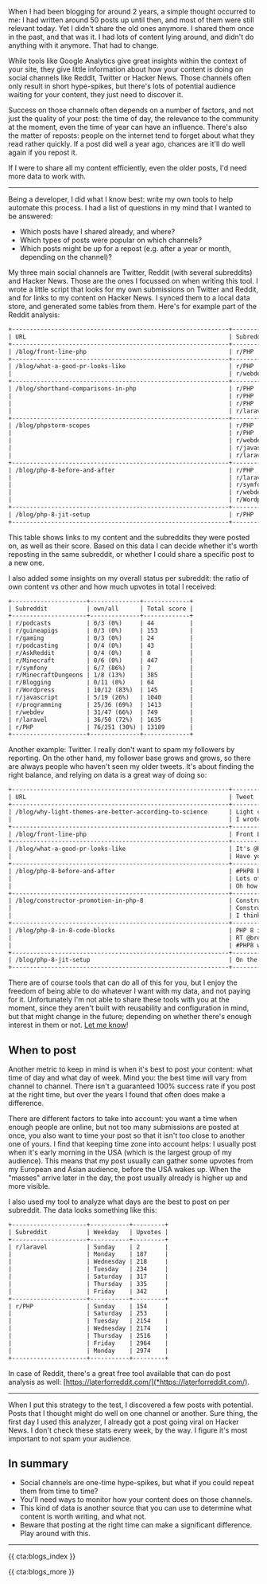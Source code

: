 When I had been blogging for around 2 years, a simple thought occurred to me: I had written around 50 posts up until then, and most of them were still relevant today. Yet I didn't share the old ones anymore. I shared them once in the past, and that was it. I had lots of content lying around, and didn't do anything with it anymore. That had to change. 

While tools like Google Analytics give great insights within the context of your site, they give little information about how your content is doing on social channels like Reddit, Twitter or Hacker News. Those channels often only result in short hype-spikes, but there's lots of potential audience waiting for your content, they just need to discover it.

Success on those channels often depends on a number of factors, and not just the quality of your post: the time of day, the relevance to the community at the moment, even the time of year can have an influence. There's also the matter of reposts: people on the internet tend to forget about what they read rather quickly. If a post did well a year ago, chances are it'll do well again if you repost it. 

If I were to share all my content efficiently, even the older posts, I'd need more data to work with.

---

Being a developer, I did what I know best: write my own tools to help automate this process. I had a list of questions in my mind that I wanted to be answered:

- Which posts have I shared already, and where?
- Which types of posts were popular on which channels?
- Which posts might be up for a repost (e.g. after a year or month, depending on the channel)?

My three main social channels are Twitter, Reddit (with several subreddits) and Hacker News. Those are the ones I focussed on when writing this tool. I wrote a little script that looks for my own submissions on Twitter and Reddit, and for links to my content on Hacker News. I synced them to a local data store, and generated some tables from them. Here's for example part of the Reddit analysis:

```txt
+-------------------------------------------------------------+---------------+------------------------------------------+--------+------------------+
| URL                                                         | Subreddit     | Title                                    | Score  | Date             |
+-------------------------------------------------------------+---------------+------------------------------------------+--------+------------------+
| /blog/front-line-php                                        | r/PHP         | Front Line PHP                           | 0      | 2020-10-05 19:00 |
+-------------------------------------------------------------+---------------+------------------------------------------+--------+------------------+
| /blog/what-a-good-pr-looks-like                             | r/PHP         | Some guidelines on making good PRs, esp… | 8      | 2020-10-02 13:25 |
|                                                             | r/webdev      | What a good PR looks like                | 0      | 2020-10-15 13:17 |
+-------------------------------------------------------------+---------------+------------------------------------------+--------+------------------+
| /blog/shorthand-comparisons-in-php                          | r/PHP         | Looking at two basic operators: shortha… | 63     | 2017-11-20 13:44 |
|                                                             | r/PHP         | Shorthand comparisons in PHP, now also … | 74     | 2018-08-20 16:54 |
|                                                             | r/PHP         | A refresher about shorthand comparisons  | 6      | 2020-10-15 13:02 |
|                                                             | r/laravel     | Shorthand comparisons in PHP             | 63     | 2020-10-15 13:17 |
+-------------------------------------------------------------+---------------+------------------------------------------+--------+------------------+
| /blog/phpstorm-scopes                                       | r/PHP         | A tip for phpstorm users: coloured scop… | 149    | 2018-06-07 12:39 |
|                                                             | r/PHP         | Using file scopes in PhpStorm            | 87     | 2020-09-25 12:39 |
|                                                             | r/webdev      | Scopes in any JetBrains IDE              | 10     | 2020-09-26 16:39 |
|                                                             | r/javascript  | Scopes in any JetBrains IDE              | 116    | 2020-09-26 16:39 |
|                                                             | r/laravel     | Configuring PhpStorm scopes              | 29     | 2020-10-19 12:34 |
+-------------------------------------------------------------+---------------+------------------------------------------+--------+------------------+
| /blog/php-8-before-and-after                                | r/PHP         | PHP 8: before and after                  | ⭐️ 121 | 2020-07-20 17:35 |
|                                                             | r/laravel     | PHP 8: before and after                  | ⭐️ 50  | 2020-10-23 13:05 |
|                                                             | r/symfony     | PHP 8: before and after                  | 1      | 2020-10-23 13:05 |
|                                                             | r/webdev      | PHP 8: before and after                  | 13     | 2020-10-23 13:05 |
|                                                             | r/Wordpress   | PHP 8: before and after                  | 30     | 2020-10-23 13:06 |
+-------------------------------------------------------------+---------------+------------------------------------------+--------+------------------+
| /blog/php-8-jit-setup                                       | r/PHP         | How to setup the JIT                     | 42     | 2020-11-04 18:17 |
+-------------------------------------------------------------+---------------+------------------------------------------+--------+------------------+
```

This table shows links to my content and the subreddits they were posted on, as well as their score. Based on this data I can decide whether it's worth reposting in the same subreddit, or whether I could share a specific post to a new one.

I also added some insights on my overall status per subreddit: the ratio of own content vs other and how much upvotes in total I received:

```txt
+---------------------+--------------+-------------+
| Subreddit           | own/all      | Total score |
+---------------------+--------------+-------------+
| r/podcasts          | 0/3 (0%)     | 44          |
| r/guineapigs        | 0/3 (0%)     | 153         |
| r/gaming            | 0/3 (0%)     | 24          |
| r/podcasting        | 0/4 (0%)     | 43          |
| r/AskReddit         | 0/4 (0%)     | 8           |
| r/Minecraft         | 0/6 (0%)     | 447         |
| r/symfony           | 6/7 (86%)    | 7           |
| r/MinecraftDungeons | 1/8 (13%)    | 385         |
| r/Blogging          | 0/11 (0%)    | 64          |
| r/Wordpress         | 10/12 (83%)  | 145         |
| r/javascript        | 5/19 (26%)   | 1040        |
| r/programming       | 25/36 (69%)  | 1413        |
| r/webdev            | 31/47 (66%)  | 749         |
| r/laravel           | 36/50 (72%)  | 1635        |
| r/PHP               | 76/251 (30%) | 13189       |
+---------------------+--------------+-------------+
```

Another example: Twitter. I really don't want to spam my followers by reporting. On the other hand, my follower base grows and grows, so there are always people who haven't seen my older tweets. It's about finding the right balance, and relying on data is a great way of doing so:

```txt
+-------------------------------------------------------------+------------------------------------------+-----------------------------+--------+----------+
| URL                                                         | Tweet                                    | Date                        | Likes  | Retweets |
+-------------------------------------------------------------+------------------------------------------+-----------------------------+--------+----------+
| /blog/why-light-themes-are-better-according-to-science      | Light colour schemes are better, based … | Saturday, 2020-09-26 18:13  | ⭐️ 101 | 🔁 23    |
|                                                             | I wrote something new over the weekend.… | Monday, 2020-09-28 12:08    | ⭐️ 20  | 🔁 1     |
+-------------------------------------------------------------+------------------------------------------+-----------------------------+--------+----------+
| /blog/front-line-php                                        | Front Line PHP: some backstory  https:/… | Monday, 2020-10-05 11:00    | ⭐️ 15  | 🔁 2     |
+-------------------------------------------------------------+------------------------------------------+-----------------------------+--------+----------+
| /blog/what-a-good-pr-looks-like                             | It's @hacktoberfest! Here are some tips… | Friday, 2020-10-02 05:20    | ⭐️ 22  | 🔁 5     |
|                                                             | Have you already submitted your hacktob… | Friday, 2020-10-09 15:03    | ⭐️ 15  | 🔁 3     |
+-------------------------------------------------------------+------------------------------------------+-----------------------------+--------+----------+
| /blog/php-8-before-and-after                                | #PHP8 before and after: the impact PHP … | Monday, 2020-07-20 09:34    | ⭐️ 205 | 🔁 79    |
|                                                             | Lots of things I'll change in my code o… | Wednesday, 2020-08-26 06:39 | ⭐️ 54  | 🔁 15    |
|                                                             | Oh how I look forward using all these s… | Friday, 2020-10-16 05:19    | ⭐️ 98  | 🔁 21    |
+-------------------------------------------------------------+------------------------------------------+-----------------------------+--------+----------+
| /blog/constructor-promotion-in-php-8                        | Constructor property promotion in #PHP … | Friday, 2020-06-12 14:10    | ⭐️ 23  | 🔁 8     |
|                                                             | Constructor property promotion in #PHP … | Friday, 2020-06-12 14:10    | ⭐️ 23  | 🔁 8     |
|                                                             | I think promoted properties are my #1 f… | Monday, 2020-10-26 05:40    | ⭐️ 108 | 🔁 24    |
+-------------------------------------------------------------+------------------------------------------+-----------------------------+--------+----------+
| /blog/php-8-in-8-code-blocks                                | PHP 8 in 8 code blocks https://t.co/2We… | Friday, 2020-05-15 05:58    | ⭐️ 244 | 🔁 96    |
|                                                             | RT @brendt_gd: PHP 8 in 8 code blocks h… | Friday, 2020-05-15 13:36    | ⭐️ 0   | 🔁 96    |
|                                                             | #PHP8 will be here next month, November… | Monday, 2020-10-26 09:57    | ⭐️ 53  | 🔁 8     |
+-------------------------------------------------------------+------------------------------------------+-----------------------------+--------+----------+
| /blog/php-8-jit-setup                                       | On the topic of PHP 8, if you ever need… | Wednesday, 2020-11-04 10:17 | ⭐️ 26  | 🔁 6     |
+-------------------------------------------------------------+------------------------------------------+-----------------------------+--------+----------+
```

There are of course tools that can do all of this for you, but I enjoy the freedom of being able to do whatever I want with my data, and not paying for it. Unfortunately I'm not able to share these tools with you at the moment, since they aren't built with reusability and configuration in mind, but that might change in the future; depending on whether there's enough interest in them or not. [Let me know](*https://twitter.com/brendt_gd)!

## When to post

Another metric to keep in mind is when it's best to post your content: what time of day and what day of week. Mind you: the best time will vary from channel to channel. There isn't a guaranteed 100% success rate if you post at the right time, but over the years I found that often does make a difference.

There are different factors to take into account: you want a time when enough people are online, but not too many submissions are posted at once, you also want to time your post so that it isn't too close to another one of yours. I find that keeping time zone into account helps: I usually post when it's early morning in the USA (which is the largest group of my audience). This means that my post usually can gather some upvotes from my European and Asian audience, before the USA wakes up. When the "masses" arrive later in the day, the post usually already is higher up and more visible.

I also used my tool to analyze what days are the best to post on per subreddit. The data looks something like this:

```txt
+---------------------+-----------+---------+
| Subreddit           | Weekday   | Upvotes |
+---------------------+-----------+---------+
| r/laravel           | Sunday    | 2       |
|                     | Monday    | 187     |
|                     | Wednesday | 218     |
|                     | Tuesday   | 234     |
|                     | Saturday  | 317     |
|                     | Thursday  | 335     |
|                     | Friday    | 342     |
+---------------------+-----------+---------+
| r/PHP               | Sunday    | 154     |
|                     | Saturday  | 253     |
|                     | Tuesday   | 2154    |
|                     | Wednesday | 2174    |
|                     | Thursday  | 2516    |
|                     | Friday    | 2964    |
|                     | Monday    | 2974    |
+---------------------+-----------+---------+
```   

In case of Reddit, there's a great free tool available that can do post analysis as well: [https://laterforreddit.com/](*https://laterforreddit.com/).

---

When I put this strategy to the test, I discovered a few posts with potential. Posts that I thought might do well on one channel or another. Sure thing, the first day I used this analyzer, I already got a post going viral on Hacker News. I don't check these stats every week, by the way. I figure it's most important to not spam your audience.

<div class="sidenote">
<h2>In summary</h2>

- Social channels are one-time hype-spikes, but what if you could repeat them from time to time?
- You'll need ways to monitor how your content does on those channels.
- This kind of data is another source that you can use to determine what content is worth writing, and what not.
- Beware that posting at the right time can make a significant difference. Play around with this.
</div>

---

{{ cta:blogs_index }}

{{ cta:blogs_more }}

